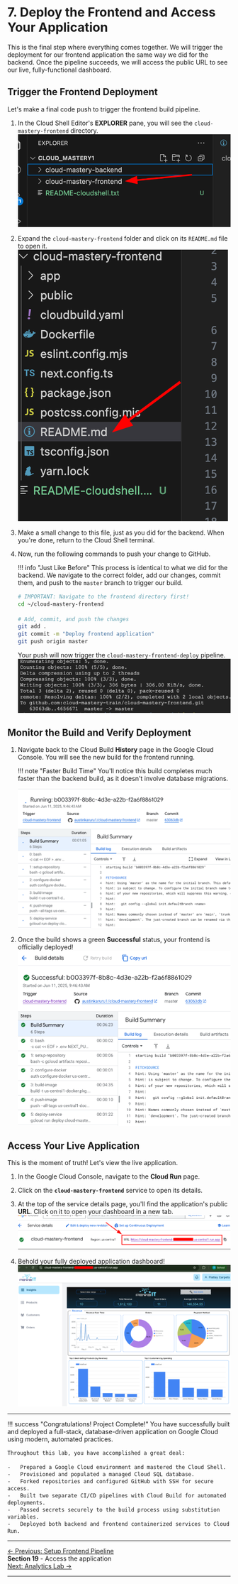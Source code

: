 # 7. Deploy the Frontend and Access Your Application

This is the final step where everything comes together. We will trigger the deployment for our frontend application the same way we did for the backend. Once the pipeline succeeds, we will access the public URL to see our live, fully-functional dashboard.

## Trigger the Frontend Deployment

Let's make a final code push to trigger the frontend build pipeline.

1.  In the Cloud Shell Editor's **EXPLORER** pane, you will see the `cloud-mastery-frontend` directory.
    ![Select frontend folder](assets/images/frontend-cloudshell-folder.png)

2.  Expand the `cloud-mastery-frontend` folder and click on its `README.md` file to open it.
    ![Select readme under frontend folder](assets/images/select-readme-frontend.png)

3.  Make a small change to this file, just as you did for the backend. When you're done, return to the Cloud Shell terminal.

4.  Now, run the following commands to push your change to GitHub.

    !!! info "Just Like Before"
        This process is identical to what we did for the backend. We navigate to the correct folder, add our changes, commit them, and push to the `master` branch to trigger our build.

    ```bash
    # IMPORTANT: Navigate to the frontend directory first!
    cd ~/cloud-mastery-frontend

    # Add, commit, and push the changes
    git add .
    git commit -m "Deploy frontend application"
    git push origin master
    ```
    Your push will now trigger the `cloud-mastery-frontend-deploy` pipeline.
    ![successful push to frontend repo](assets/images/cloud-master-frontend-push.png)

## Monitor the Build and Verify Deployment

1.  Navigate back to the Cloud Build **History** page in the Google Cloud Console. You will see the new build for the frontend running.

    !!! note "Faster Build Time"
        You'll notice this build completes much faster than the backend build, as it doesn't involve database migrations.

    ![Frontend Build History](assets/images/cb_frontend_history.png)

2.  Once the build shows a green **Successful** status, your frontend is officially deployed!
    ![Frontend Build Successful](assets/images/cb_frontend_build_success.png)

## Access Your Live Application

This is the moment of truth! Let's view the live application.

1.  In the Google Cloud Console, navigate to the **Cloud Run** page.

2.  Click on the **`cloud-mastery-frontend`** service to open its details.

3.  At the top of the service details page, you'll find the application's public **URL**. Click on it to open your dashboard in a new tab.
    ![Accessing the Frontend URL](assets/images/cr_access_frontend_url.png)

4.  Behold your fully deployed application dashboard!
    ![Final Application Dashboard](assets/images/final_app_dashboard.png)

---

!!! success "Congratulations! Project Complete!"
    You have successfully built and deployed a full-stack, database-driven application on Google Cloud using modern, automated practices.

    Throughout this lab, you have accomplished a great deal:

    -   Prepared a Google Cloud environment and mastered the Cloud Shell.
    -   Provisioned and populated a managed Cloud SQL database.
    -   Forked repositories and configured GitHub with SSH for secure access.
    -   Built two separate CI/CD pipelines with Cloud Build for automated deployments.
    -   Passed secrets securely to the build process using substitution variables.
    -   Deployed both backend and frontend containerized services to Cloud Run.

---
<div class="page-nav">
  <div class="nav-item">
    <a href="../setup-frontend-pipeline/" class="btn-secondary">← Previous: Setup Frontend Pipeline</a>
  </div>
  <div class="nav-item">
    <span><strong>Section 19</strong> -  Access the application </span>
  </div>
  <div class="nav-item">
    <a href="../data-analytics-lab/" class="btn-primary">Next: Analytics Lab →</a>
  </div>
</div>

---